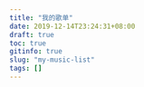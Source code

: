```yaml
---
title: "我的歌单"
date: 2019-12-14T23:24:31+08:00
draft: true
toc: true
gitinfo: true
slug: "my-music-list"
tags: []
---
```


